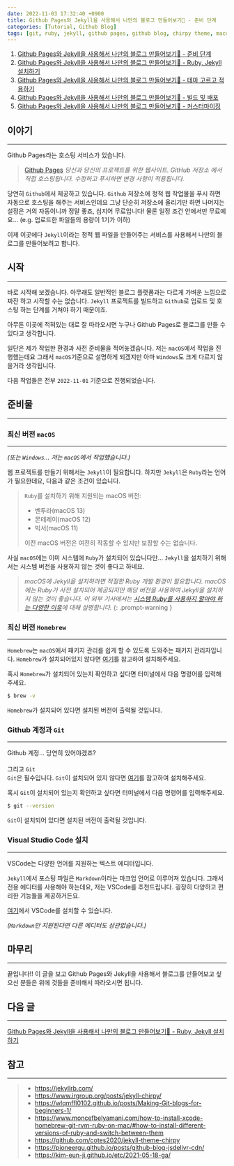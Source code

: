 ```yaml
---
date: 2022-11-03 17:32:40 +0900
title: Github Pages와 Jekyll을 사용해서 나만의 블로그 만들어보기🚀 - 준비 단계
categories: [Tutorial, Github Blog]
tags: [git, ruby, jekyll, github pages, github blog, chirpy theme, macos] ## Only lowercase
---
```


1. [Github Pages와 Jekyll을 사용해서 나만의 블로그 만들어보기🚀 - 준비 단계](https://leejh95.github.io/posts/github-blog-prepare-to/)
2. [Github Pages와 Jekyll을 사용해서 나만의 블로그 만들어보기🚀 - Ruby, Jekyll 설치하기](https://leejh95.github.io/posts/github-blog-ruby-jekyll/)
3. [Github Pages와 Jekyll을 사용해서 나만의 블로그 만들어보기🚀 - 테마 고르고 적용하기](https://leejh95.github.io/posts/github-blog-theme/)
4. [Github Pages와 Jekyll을 사용해서 나만의 블로그 만들어보기🚀 - 빌드 및 배포](https://leejh95.github.io/posts/github-blog-build-deploy/)
5. [Github Pages와 Jekyll을 사용해서 나만의 블로그 만들어보기🚀 - 커스터마이징](https://leejh95.github.io/posts/github-blog-customizing/)

## 이야기
---
Github Pages라는 호스팅 서비스가 있습니다.

> [Github Pages](https://pages.github.com/)
> _당신과 당신의 프로젝트를 위한 웹사이트. GitHub 저장소 에서 직접 호스팅됩니다. 수정하고 푸시하면 변경 사항이 적용됩니다._

당연히 `Github`에서 제공하고 있습니다. `Github` 저장소에 정적 웹 작업물을 푸시 하면 자동으로 호스팅을 해주는 서비스인데요 그냥 단순히 저장소에 올리기만 하면 나머지는 설정은 거의 자동이니까 정말 좋죠, 심지어 무료입니다! 물론 일정 조건 안에서만 무료예요... (e.g. 업로드한 파일들의 용량이 1기가 이하)

이제 이곳에다 `Jekyll`이라는 정적 웹 파일을 만들어주는 서비스를 사용해서 나만의 블로그를 만들어보려고 합니다.

## 시작
---
바로 시작해 보겠습니다. 아무래도 일반적인 블로그 플랫폼과는 다르게 가벼운 느낌으로 짜잔 하고 시작할 수는 없습니다. `Jekyll` 프로젝트를 빌드하고 `Github`로 업로드 및 호스팅 하는 단계를 거쳐야 하기 때문이죠.

아무튼 이곳에 적혀있는 대로 잘 따라오시면 누구나 Github Pages로 블로그를 만들 수 있다고 생각합니다.

일단은 제가 작업한 환경과 사전 준비물을 적어놓겠습니다. 저는 `macOS`에서 작업을 진행했는데요 그래서 `macOS`기준으로 설명하게 되겠지만 아마 `Windows`도 크게 다르지 않을거라 생각됩니다.

다음 작업들은 전부 `2022-11-01` 기준으로 진행되었습니다.

## 준비물
---
### 최신 버전 `macOS`
---
_(또는 `Windows`... 저는 `macOS`에서 작업했습니다.)_

웹 프로젝트를 만들기 위해서는 `Jekyll`이 필요합니다. 하지만 `Jekyll`은 `Ruby`라는 언어가 필요한데요, 다음과 같은 조건이 있습니다.

> `Ruby`를 설치하기 위해 지원되는 macOS 버전:
>
> - 벤투라(macOS 13)  
> - 몬테레이(macOS 12)  
> - 빅서(macOS 11)  
>
> 이전 macOS 버전은 여전히 ​​작동할 수 있지만 보장할 수는 없습니다.

사실 `macOS`에는 이미 시스템에 `Ruby`가 설치되어 있습니다만... `Jekyll`을 설치하기 위해서는 시스템 버전을 사용하지 않는 것이 좋다고 하네요.

> _macOS에 Jekyll을 설치하려면 적절한 Ruby 개발 환경이 필요합니다. macOS에는 Ruby가 사전 설치되어 제공되지만 해당 버전을 사용하여 Jekyll을 설치하지 않는 것이 좋습니다. 이 외부 기사에서는 [시스템 Ruby를 사용하지 말아야 하는 다양한 이유](https://www.moncefbelyamani.com/why-you-shouldn-t-use-the-system-ruby-to-install-gems-on-a-mac/)에 대해 설명합니다._
{: .prompt-warning }

### 최신 버전 `Homebrew`
---
`Homebrew`는 `macOS`에서 패키지 관리를 쉽게 할 수 있도록 도와주는 패키지 관리자입니다. `Homebrew`가 설치되어있지 않다면 [여기](https://brew.sh/index_ko)를 참고하여 설치해주세요.

혹시 `Homebrew`가 설치되어 있는지 확인하고 싶다면 터미널에서 다음 명령어를 입력해주세요.

```zsh
$ brew -v
```

`Homebrew`가 설치되어 있다면 설치된 버전이 출력될 것입니다.

### Github 계정과 `Git`
---
Github 계정... 당연히 있어야겠죠?
<br>
<br>
그리고 `Git`  
`Git`은 필수입니다. `Git`이 설치되어 있지 않다면 [여기](https://git-scm.com/downloads)를 참고하여 설치해주세요.

혹시 `Git`이 설치되어 있는지 확인하고 싶다면 터미널에서 다음 명령어를 입력해주세요.

```zsh
$ git --version
```

`Git`이 설치되어 있다면 설치된 버전이 출력될 것입니다.

### Visual Studio Code 설치
---
VSCode는 다양한 언어를 지원하는 텍스트 에디터입니다.

`Jekyll`에서 포스팅 파일은 `Markdown`이라는 마크업 언어로 이루어져 있습니다. 그래서 전용 에디터를 사용해야 하는데요, 저는 VSCode를 추천드립니다. 굉장히 다양하고 편리한 기능들을 제공하거든요.

[여기](https://code.visualstudio.com/)에서 VSCode를 설치할 수 있습니다.

_(`Markdown`만 지원된다면 다른 에디터도 상관없습니다.)_

## 마무리
---
끝입니다!! 이 글을 보고 Github Pages와 Jekyll을 사용해서 블로그를 만들어보고 싶으신 분들은 위에 것들을 준비해서 따라오시면 됩니다.

## 다음 글
---
[Github Pages와 Jekyll을 사용해서 나만의 블로그 만들어보기🚀 - Ruby, Jekyll 설치하기](https://leejh95.github.io/posts/github-blog-ruby-jekyll/)

## 참고
---
> - <https://jekyllrb.com/>
> - <https://www.irgroup.org/posts/jekyll-chirpy/>
> - <https://wlqmffl0102.github.io/posts/Making-Git-blogs-for-beginners-1/>
> - <https://www.moncefbelyamani.com/how-to-install-xcode-homebrew-git-rvm-ruby-on-mac/#how-to-install-different-versions-of-ruby-and-switch-between-them>
> - <https://github.com/cotes2020/jekyll-theme-chirpy>
> - <https://pioneergu.github.io/posts/github-blog-jsdelivr-cdn/>
> - <https://kim-eun-ji.github.io/etc/2021-05-18-ga/>